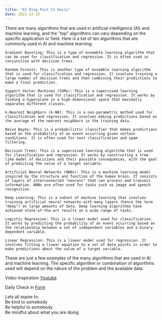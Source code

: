```yaml
---
title: "AI Blog Post In Daily"
date: 2022-12-25
---  
```


There are many algorithms that are used in artificial intelligence (AI) and machine learning, and the "top" algorithms can vary depending on the specific application or field. Here is a list of ten algorithms that are commonly used in AI and machine learning:  

    Gradient Boosting: This is a type of ensemble learning algorithm that can be used for classification and regression. It is often used in conjunction with decision trees.  

    Random Forests: This is another type of ensemble learning algorithm that is used for classification and regression. It involves training a large number of decision trees and then combining their predictions to make a final prediction. 

    Support Vector Machines (SVMs): This is a supervised learning algorithm that is used for classification and regression. It works by finding a hyperplane in a high-dimensional space that maximally separates different classes.  

    k-Nearest Neighbors (k-NN): This is a non-parametric method used for classification and regression. It involves making predictions based on the average of the nearest neighbors in the training data.  

    Naive Bayes: This is a probabilistic classifier that makes predictions based on the probability of an event occurring given certain conditions. It is often used for text classification and spam filtering.  

    Decision Trees: This is a supervised learning algorithm that is used for classification and regression. It works by constructing a tree-like model of decisions and their possible consequences, with the goal of predicting the value of a target variable.  

    Artificial Neural Networks (ANNs): This is a machine learning model inspired by the structure and function of the human brain. It consists of layers of interconnected "neurons" that can process and transmit information. ANNs are often used for tasks such as image and speech recognition.  

    Deep Learning: This is a subset of machine learning that involves training artificial neural networks with many layers (hence the term "deep") on large amounts of data. Deep learning algorithms have achieved state-of-the-art results on a wide range of tasks.  

    Logistic Regression: This is a linear model used for classification. It works by predicting the probability of an event occurring based on the relationship between a set of independent variables and a binary dependent variable.  

    Linear Regression: This is a linear model used for regression. It involves fitting a linear equation to a set of data points in order to make predictions about the value of a target variable.  

These are just a few examples of the many algorithms that are used in AI and machine learning. The specific algorithm or combination of algorithms used will depend on the nature of the problem and the available data.  

Video Inspiration [Youtube](https://www.youtube.com/watch?v=arj7oStGLkU)


Daily Check in [Form](https://forms.gle/BRA4EH2sMoZdLPgE8)

Lets all aspire to:  
Be kind to somebody  
Be helpful to somebody  
Be mindful about what you are doing
